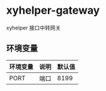 # xyhelper-gateway

xyhelper 接口中转网关

## 环境变量

| 环境变量 | 说明 | 默认值 |
| -------- | ---- | ------ |
| PORT     | 端口 | 8199   |
